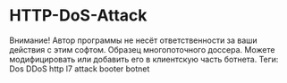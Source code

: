 # HTTP-DoS-Attack
Внимание! Автор программы не несёт ответственности за ваши действия с этим софтом.
Образец многопоточного доссера.
Можете модифицировать или добавить его в клиентскую часть ботнета. 
Теги: Dos DDoS http l7 attack booter botnet
